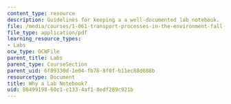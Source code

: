 ```yaml
---
content_type: resource
description: Guidelines for keeping a a well-documented lab notebook.
file: /media/courses/1-061-transport-processes-in-the-environment-fall-2008/0849919860c1c1334af18edf289c921b_why_alabnotebook.pdf
file_type: application/pdf
learning_resource_types:
- Labs
ocw_type: OCWFile
parent_title: Labs
parent_type: CourseSection
parent_uid: 6f09330d-1e04-fb76-8f0f-b11ec88d088b
resourcetype: Document
title: Why a Lab Notebook?
uid: 08499198-60c1-c133-4af1-8edf289c921b
---
```

